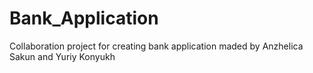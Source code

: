 # Bank_Application
Collaboration project for creating bank application maded by Anzhelica Sakun and Yuriy Konyukh 
